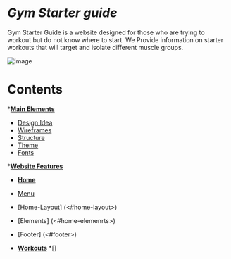 # **_Gym Starter guide_**

Gym Starter Guide is a website designed for those who are trying to workout but do not know where to start. We Provide information on starter workouts that will target and isolate different muscle groups.

![image](Assets/Images/Gym_Starter_Guide.png)

# Contents

*[**Main Elements**](#main-elements)

* [Design Idea](<#design-idea>)
* [Wireframes](<#wireframes>)
* [Structure](<#site-structure>)
* [Theme](<#theme>)
* [Fonts](<#fonts>)

*[**Website Features**](#website-features)

* [**Home**](<#home>)
* [Menu](<#menu>)
* [Home-Layout] (<#home-layout>)
* [Elements] (<#home-elemenrts>)
* [Footer] (<#footer>)

* [**Workouts**](<#workouts>)
*[]

